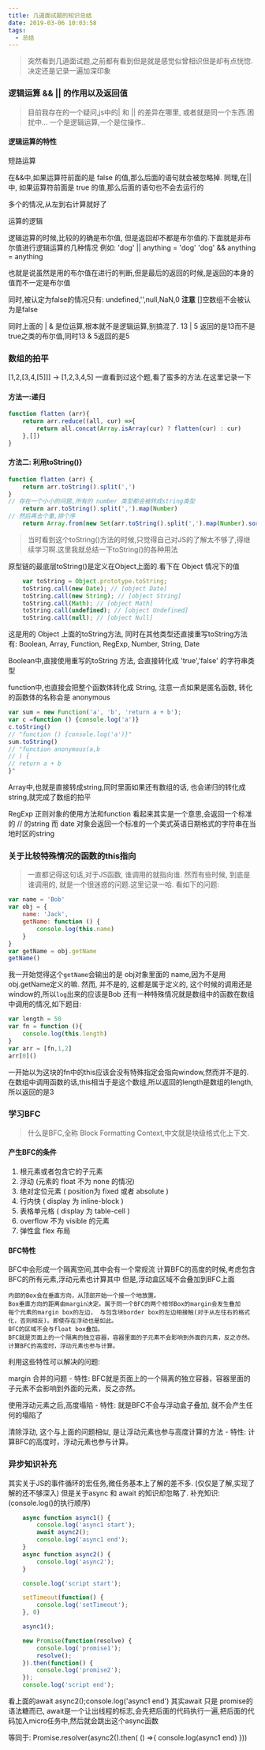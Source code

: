 ```yaml
---
title: 几道面试题的知识总结
date: 2019-03-06 10:03:58
tags: 
  - 总结
---
```

> 突然看到几道面试题,之前都有看到但是就是感觉似曾相识但是却有点恍惚.决定还是记录一遍加深印象

### 逻辑运算 && || 的作用以及返回值


> 目前我存在的一个疑问,js中的| 和 || 的差异在哪里, 或者就是同一个东西.困扰中...
一个是逻辑运算,一个是位操作..

#### 逻辑运算的特性

短路运算 

在&&中,如果运算符前面的是 false 的值,那么后面的语句就会被忽略掉.
同理,在|| 中, 如果运算符前面是 true 的值,那么后面的语句也不会去运行的

多个的情况,从左到右计算就好了

运算的逻辑 

逻辑运算的时候,比较的的确是布尔值, 但是返回却不都是布尔值的.下面就是非布尔值进行逻辑运算的几种情况
例如:
'dog' || anything = 'dog'
'dog' && anything = anything

也就是说虽然是用的布尔值在进行的判断,但是最后的返回的时候,是返回的本身的值而不一定是布尔值

同时,被认定为false的情况只有: undefined,'',null,NaN,0
**注意**  []空数组不会被认为是false

同时上面的 | & 是位运算,根本就不是逻辑运算,别搞混了.
13 | 5 返回的是13而不是true之类的布尔值,同时13 & 5返回的是5

### 数组的拍平
[1,2,[3,4,[5]]] -> [1,2,3,4,5]
一直看到过这个题,看了蛮多的方法.在这里记录一下

#### 方法一:递归
```js
function flatten (arr){
    return arr.reduce((all, cur) =>{
        return all.concat(Array.isArray(cur) ? flatten(cur) : cur)
    },[])
}
```

#### 方法二: 利用toString()}
```js 
function flatten (arr) {
    return arr.toString().split(',')
}
// 存在一个小小的问题,所有的 number 类型都会被转成string类型
    return arr.toString().split(',').map(Number)
// 然后再去个重,排个序
    return Array.from(new Set(arr.toString().split(',').map(Number).sort((a,b) => a-b)))
```
> 当时看到这个toString()方法的时候,只觉得自己对JS的了解太不够了,得继续学习啊.这里我就总结一下toString()的各种用法

原型链的最底层toString()是定义在Object上面的.看下在 Object 情况下的值


```js
    var toString = Object.prototype.toString;
    toString.call(new Date); // [object Date]
    toString.call(new String); // [object String]
    toString.call(Math); // [object Math]
    toString.call(undefined); // [object Undefined]
    toString.call(null); // [object Null]
```
这是用的 Object 上面的toString方法, 同时在其他类型还直接重写toString方法
有: Boolean, Array, Function, RegExp, Number, String, Date

Boolean中,直接使用重写的toString 方法, 会直接转化成 'true','false' 的字符串类型

function中,也直接会把整个函数体转化成 String, 注意一点如果是匿名函数, 转化的函数体的名称会是 anonymous 
```js
var sum = new Function('a', 'b', 'return a + b');
var c =function () {console.log('a')}
c.toString() 
// "function () {console.log('a')}"
sum.toString()
// "function anonymous(a,b
// ) {
// return a + b
}"
```

Array中,也就是直接转成string,同时里面如果还有数组的话, 也会递归的转化成 string,就完成了数组的拍平

RegExp 正则对象的使用方法和function 看起来其实是一个意思,会返回一个标准的 // 的string
而 date 对象会返回一个标准的一个美式英语日期格式的字符串在当地时区的string


### 关于比较特殊情况的函数的this指向

> 一直都记得这句话,对于JS函数, 谁调用的就指向谁. 然而有些时候, 到底是谁调用的, 就是一个很迷惑的问题.这里记录一哈.
看如下的问题:

```js
var name = 'Bob'
var obj = {
    name: 'Jack',
    getName: function () {
        console.log(this.name)
    }
}
var getName = obj.getName
getName()
```
我一开始觉得这个`getName`会输出的是 obj对象里面的 name,因为不是用obj.getName定义的嘛.
然而, 并不是的, 这都是属于定义的, 这个时候的调用还是window的,所以`log`出来的应该是Bob
还有一种特殊情况就是数组中的函数在数组中调用的情况,如下题目:
```js
var length = 50
var fn = function (){
    console.log(this.length)
}
var arr = [fn,1,2]
arr[0]()
```
一开始以为这块的fn中的this应该会没有特殊指定会指向window,然而并不是的.
在数组中调用函数的话,this相当于是这个数组,所以返回的length是数组的length,所以返回的是3

### 学习BFC

> 什么是BFC,全称 Block Formatting Context,中文就是块级格式化上下文.

#### 产生BFC的条件

1. 根元素或者包含它的子元素
2. 浮动 (元素的 float 不为 none 的情况)
3. 绝对定位元素 ( position为 fixed 或者 absolute )
4. 行内快 ( display 为 inline-block )
5. 表格单元格 ( display 为 table-cell )
6. overflow 不为 visible 的元素
7. 弹性盒 flex 布局

#### BFC特性

BFC中会形成一个隔离空间,其中会有一个常规流
计算BFC的高度的时候,考虑包含BFC的所有元素,浮动元素也计算其中
但是,浮动盒区域不会叠加到BFC上面
> 
    内部的Box会在垂直方向，从顶部开始一个接一个地放置。
    Box垂直方向的距离由margin决定。属于同一个BFC的两个相邻Box的margin会发生叠加
    每个元素的margin box的左边， 与包含块border box的左边相接触(对于从左往右的格式化，否则相反)。即使存在浮动也是如此。
    BFC的区域不会与float box叠加。
    BFC就是页面上的一个隔离的独立容器，容器里面的子元素不会影响到外面的元素，反之亦然。
    计算BFC的高度时，浮动元素也参与计算。


利用这些特性可以解决的问题:

margin 合并的问题  -  特性: BFC就是页面上的一个隔离的独立容器，容器里面的子元素不会影响到外面的元素，反之亦然。

使用浮动元素之后,高度塌陷 - 特性: 就是BFC不会与浮动盒子叠加, 就不会产生任何的塌陷了

清除浮动, 这个与上面的问题相似, 是让浮动元素也参与高度计算的方法 - 特性: 计算BFC的高度时，浮动元素也参与计算。


### 异步知识补充

其实关于JS的事件循环的宏任务,微任务基本上了解的差不多. (仅仅是了解,实现了解的还不够深入)
但是关于async 和 await 的知识却忽略了.
补充知识:(console.log()的执行顺序)
```js
    async function async1() {
        console.log('async1 start');
        await async2();
        console.log('async1 end');
    }
    async function async2() {
        console.log('async2');
    }

    console.log('script start');

    setTimeout(function() {
        console.log('setTimeout');
    }, 0)

    async1();

    new Promise(function(resolve) {
        console.log('promise1');
        resolve();
    }).then(function() {
        console.log('promise2');
    });
    console.log('script end');
````
看上面的await async2();console.log('async1 end')
其实await 只是 promise的语法糖而已,
await是一个让出线程的标志,会先把后面的代码执行一遍,把后面的代码加入micro任务中,然后就会跳出这个async函数

等同于:
Promise.resolver(async2().then( () =>{
    console.log(async1 end)
}))